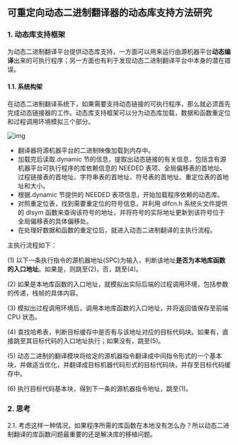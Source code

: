 ## 可重定向动态二进制翻译器的动态库支持方法研究

### 1. 动态库支持框架

为动态二进制翻译平台提供动态库支持，一方面可以用来运行由源机器平台**动态编译**出来的可执行程序；另一方面也有利于发现动态二进制翻译平台中本身的潜在错误。

#### 1.1. 系统构架

在动态二进制翻译系统下，如果需要支持动态链接的可执行程序，那么就必须首先完成动态链接器的工作。动态库支持框架可以分为动态库加载，数据和函数重定位和过程调用环境模拟三个部分。

![img](https://github.com/UtopianFuture/UtopianFuture.github.io/blob/master/image/7.1.png?raw=true)  


- 翻译器将源机器平台的二进制映像加载到内存中。
- 加载完后读取.dynamic 节的信息，提取出动态链接的有关信息，包括含有源机器平台可执行程序的库依赖信息的 NEEDED 表项、全局偏移表的首地址、过程链接表的首地址、字符串表的首地址、符号表的首地址、重定位表的首地址和大小。
- 根据.dynamic 节提供的 NEEDED 表项信息，开始加载程序依赖的动态库。
- 对照重定位表，找到需要重定位的符号信息，并利用 dlfcn.h 系统头文件提供的 dlsym 函数来查询该符号的地址，并将符号的实际地址更新到该符号位于全局偏移表的具体偏移处。
- 在处理好数据和函数的重定位后，就进入动态二进制翻译的主执行流程。

主执行流程如下：

(1) 以下一条执行指令的源机器地址(SPC)为输入，判断该地址**是否为本地库函数的入口地址**。如果是，则跳至(2)，否，跳至(4)。

(2) 如果是本地库函数的入口地址，就模拟出实际后端的过程调用环境，包括参数的传递，栈帧的具体内容。

(3) 模拟出过程调用环境后，调用本地库函数的入口地址，并将返回值保存至前端 CPU 状态。

(4) 查找哈希表，判断目标缓存中是否有与该地址对应的目标代码块。如果有，直接跳至其目标代码的入口地址执行；如果没有，跳至(5)。

(5) 动态二进制的翻译模块将给定的源机器指令翻译成中间指令形式的一个基本块，并做适当优化，并翻译成目标机器代码形式的目标代码块，并存至目标代码缓存中。

(6) 执行目标代码基本块，得到下一条的源机器指令地址，跳至(1)。

### 2. 思考

2.1. 考虑这样一种情况，如果程序所需的库函数在本地没有怎么办？所以动态二进制翻译的库函数问题最重要的还是解决库的移植问题。